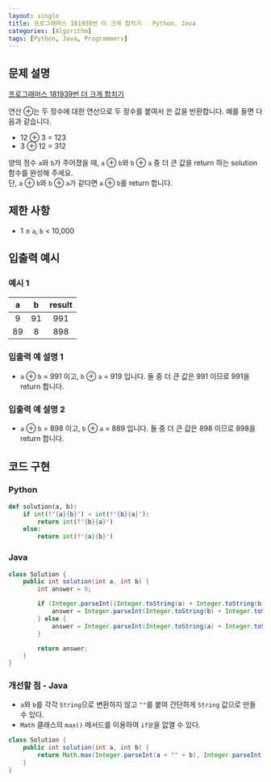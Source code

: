 ```yaml
---
layout: single
title: 프로그래머스 181939번 더 크게 합치기 - Python, Java
categories: [Algorithm]
tags: [Python, Java, Programmers]
---
```


## 문제 설명
[프로그래머스 181939번 더 크게 합치기](https://school.programmers.co.kr/learn/courses/30/lessons/181939)

연산 ⊕는 두 정수에 대한 연산으로 두 정수를 붙여서 쓴 값을 반환합니다. 예를 들면 다음과 같습니다.

* 12 ⊕ 3 = 123
* 3 ⊕ 12 = 312

양의 정수 `a`와 `b`가 주어졌을 때, `a` ⊕ `b`와 `b` ⊕ `a` 중 더 큰 값을 return 하는 solution 함수를 완성해 주세요.
<br/>
단, `a` ⊕ `b`와 `b` ⊕ `a`가 같다면 `a` ⊕ `b`를 return 합니다.

## 제한 사항
- 1 ≤ `a`, `b` < 10,000

## 입출력 예시

### 예시 1

|a|b|result|
|:-------:|:---:|:---:|
|9 |91|991|
|89 |8|898|

### 입출력 예 설명 1

* `a` ⊕ `b` = 991 이고, `b` ⊕ `a` = 919 입니다. 둘 중 더 큰 값은 991 이므로 991을 return 합니다.

### 입출력 예 설명 2

* `a` ⊕ `b` = 898 이고, `b` ⊕ `a` = 889 입니다. 둘 중 더 큰 값은 898 이므로 898을 return 합니다.

## 코드 구현

### Python

```python
def solution(a, b):
    if int(f"{a}{b}") < int(f"{b}{a}"):
        return int(f"{b}{a}")
    else:
        return int(f"{a}{b}")
```

### Java

```java
class Solution {
    public int solution(int a, int b) {
        int answer = 0;

        if (Integer.parseInt((Integer.toString(a) + Integer.toString(b))) < Integer.parseInt((Integer.toString(b) + Integer.toString(a)))) {
            answer = Integer.parseInt(Integer.toString(b) + Integer.toString(a));
        } else {
            answer = Integer.parseInt(Integer.toString(a) + Integer.toString(b));
        }

        return answer;
    }
}
```

### 개선할 점 - Java

* `a`와 `b`를 각각 `String`으로 변환하지 않고 `""`를 붙여 간단하게 `String` 값으로 만들 수 있다.
* `Math` 클래스의 `max()` 메서드를 이용하여 `if문`을 없앨 수 있다.

```java
class Solution {
    public int solution(int a, int b) {
        return Math.max(Integer.parseInt(a + "" + b), Integer.parseInt(b + "" + a));
    }
}
```